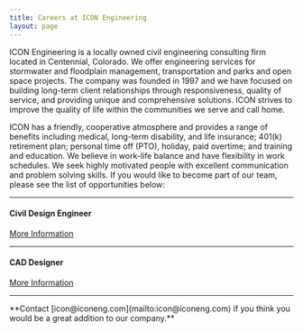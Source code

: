 ```yaml
---
title: Careers at ICON Engineering
layout: page
---
```


ICON Engineering is a locally owned civil engineering consulting firm located in Centennial, Colorado. We offer engineering services for stormwater and floodplain management, transportation and parks and open space projects. The company was founded in 1997 and we have focused on building long-term client relationships through responsiveness, quality of service, and providing unique and comprehensive solutions. ICON strives to improve the quality of life within the communities we serve and call home.

ICON has a friendly, cooperative atmosphere and provides a range of benefits including medical, long-term disability, and life insurance; 401(k) retirement plan; personal time off (PTO), holiday, paid overtime; and training and education. We believe in work-life balance and have flexibility in work schedules. We seek highly motivated people with excellent communication and problem solving skills.  If you would like to become part of our team, please see the list of opportunities below:


<hr>


#### Civil Design Engineer
<td><a href="https://s3-us-west-2.amazonaws.com/iconeng/pdfs/Careers/JobAnnouncement-Civil+Design+Engineer+2018.pdf" target="blank" > More Information </a></td>

<hr>

#### CAD Designer
<td><a href="https://s3-us-west-2.amazonaws.com/iconeng/pdfs/Careers/JobAnnouncement-CAD+Designer+2018.pdf" target="blank" > More Information </a></td>


<hr>
**Contact [icon@iconeng.com](mailto:icon@iconeng.com) if you think you would be a great addition to our company.**
